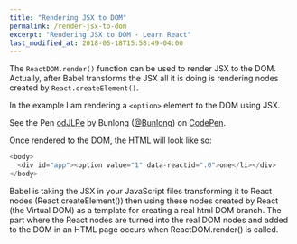 ```yaml
---
title: "Rendering JSX to DOM"
permalink: /render-jsx-to-dom
excerpt: "Rendering JSX to DOM - Learn React"
last_modified_at: 2018-05-18T15:58:49-04:00
---
```


The `ReactDOM.render()` function can be used to render JSX to the DOM. Actually, after Babel transforms the JSX all it is doing is rendering nodes created by `React.createElement()`.

In the example I am rendering a `<option>` element to the DOM using JSX.

<p data-height="265" data-theme-id="dark" data-slug-hash="odJLPe" data-default-tab="js,result" data-user="Bunlong" data-embed-version="2" data-pen-title="odJLPe" class="codepen">See the Pen <a href="https://codepen.io/Bunlong/pen/odJLPe/">odJLPe</a> by Bunlong (<a href="https://codepen.io/Bunlong">@Bunlong</a>) on <a href="https://codepen.io">CodePen</a>.</p>
<script async src="https://static.codepen.io/assets/embed/ei.js"></script>

Once rendered to the DOM, the HTML will look like so:

```javascript
<body>
  <div id="app"><option value="1" data-reactid=".0">one</li></div>
</body>
```

Babel is taking the JSX in your JavaScript files transforming it to React nodes (React.createElement()) then using these nodes created by React (the Virtual DOM) as a template for creating a real html DOM branch. The part where the React nodes are turned into the real DOM nodes and added to the DOM in an HTML page occurs when ReactDOM.render() is called.
